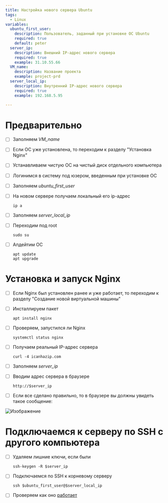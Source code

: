 ```yaml
---
title: Настройка нового сервера Ubuntu 
tags:
  - Linux
variables:
  ubuntu_first_user:
    description: Пользователь, заданный при установке ОС Ubuntu
    required: true
    default: peter
  server_ip:
    description: Внешний IP-адрес нового сервера
    required: true
    example: 31.10.55.66
  VM_name:
    description: Название проекта
    example: project-prd
  server_local_ip:
    description: Внутренний IP-адрес нового сервера
    required: true
    example: 192.168.5.95

---
```


# Предварительно

- [ ] Заполняем <var>VM_name</var>
- [ ] Если ОС уже установлена, то переходим к разделу "Установка Nginx"

- [ ] Устанавливаем чистую ОС на чистый диск отдельного компьютера
- [ ] Логинимся в систему под юзером, введенным при установке ОС
- [ ] Заполняем <var>ubuntu_first_user</var>
- [ ] На новом сервере получаем локальный его ip-адрес

  ```
  ip a
  ```
- [ ] Заполняем <var>server_local_ip</var>

- [ ] Переходим под root

  ```
  sudo su
  ```

- [ ] Апдейтим ОС

  ```
  apt update
  apt upgrade
  ```

# Установка и запуск Nginx

- [ ] Если Nginx был установлен ранее и уже работает, то переходим к разделу "Создание новой виртуальной машины"
- [ ] Инсталлируем пакет

  ```
  apt install nginx
  ```

- [ ] Проверяем, запустился ли Nginx

  ```
  systemctl status nginx
  ```

- [ ] Получаем реальный IP-адрес сервера

  ```
  curl -4 icanhazip.com
  ```

- [ ] Заполняем <var>server_ip</var>

- [ ] Вводим адрес сервера в браузере

  ```
  http://$server_ip
  ```

- [ ] Если все сделано правильно, то в браузере вы должны увидеть такое сообщение:

![Изображение](https://howto.parfentiy.site/nginx_started.png "Это успех")

# Подключаемся к серверу по SSH с другого компьютера

- [ ] Удаляем лишние ключи, если были

  ```
  ssh-keygen -R $server_ip
  ```

- [ ] Подключаемся по SSH к корневому серверу

  ```
  ssh $ubuntu_first_user@$server_local_ip
  ```



- [ ] Проверяем как оно [работает](http://)